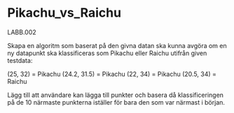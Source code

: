 # Pikachu_vs_Raichu
LABB.002

Skapa en algoritm som baserat på den givna datan ska kunna avgöra om en ny datapunkt ska klassificeras
som Pikachu eller Raichu utifrån given testdata:

  (25, 32) = Pikachu
  (24.2, 31.5) = Pikachu
  (22, 34) = Pikachu
  (20.5, 34) = Raichu

Lägg till att användare kan lägga till punkter och basera då klassificeringen på de 10 närmaste punkterna
iställer för bara den som var närmast i början.

